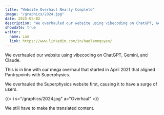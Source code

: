```yaml
---
title: "Website Overhaul Nearly Complete"
image: "/graphics/2024.jpg"
date: 2025-05-02
description: "We overhauled our website using vibecoding on ChatGPT, Gemini, and Claude"
showdate: true
writer:
  name: Lam
  link: https://www.linkedin.com/in/baolamnguyen/
---
```




We overhauled our website using vibecoding on ChatGPT, Gemini, and Claude.

This is in line with our mega overhaul that started in April 2021 that aligned Pantrypoints with Superphysics. 

We overhauled the Superphysics website first, causing it to have a surge of users. 

{{< i s="/graphics/2024.jpg" a="Overhaul" >}}


We still have to make the translated content. 

